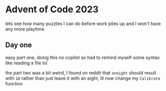 # Advent of Code 2023

lets see how many puzzles I can do before work piles up and I won't have any more playtime

## Day one

easy part one, doing this no copilot so had to remind myself some syntax like reading a file lol

the part two was a bit weird, I found on reddit that
`oneight` should result with `18` rather than just leave it
with an eight, Ill now change my `Calibrate` functino
